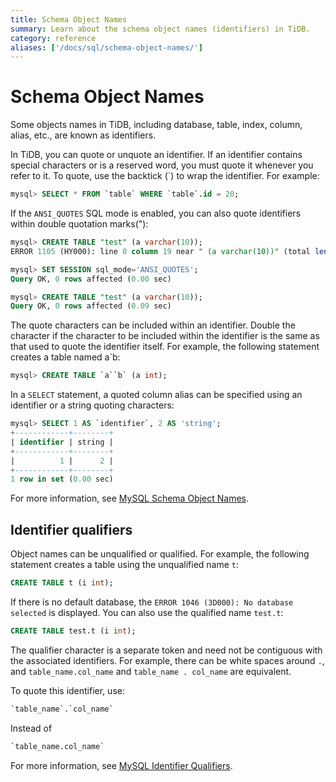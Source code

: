 ```yaml
---
title: Schema Object Names
summary: Learn about the schema object names (identifiers) in TiDB.
category: reference
aliases: ['/docs/sql/schema-object-names/']
---
```


# Schema Object Names

Some objects names in TiDB, including database, table, index, column, alias, etc., are known as identifiers.

In TiDB, you can quote or unquote an identifier. If an identifier contains special characters or is a reserved word, you must quote it whenever you refer to it. To quote, use the backtick (\`) to wrap the identifier. For example:

```sql
mysql> SELECT * FROM `table` WHERE `table`.id = 20;
```

If the `ANSI_QUOTES` SQL mode is enabled, you can also quote identifiers within double quotation marks("):

```sql
mysql> CREATE TABLE "test" (a varchar(10));
ERROR 1105 (HY000): line 0 column 19 near " (a varchar(10))" (total length 35)

mysql> SET SESSION sql_mode='ANSI_QUOTES';
Query OK, 0 rows affected (0.00 sec)

mysql> CREATE TABLE "test" (a varchar(10));
Query OK, 0 rows affected (0.09 sec)
```

The quote characters can be included within an identifier. Double the character if the character to be included within the identifier is the same as that used to quote the identifier itself. For example, the following statement creates a table named a\`b:

```sql
mysql> CREATE TABLE `a``b` (a int);
```

In a `SELECT` statement, a quoted column alias can be specified using an identifier or a string quoting characters:

```sql
mysql> SELECT 1 AS `identifier`, 2 AS 'string';
+------------+--------+
| identifier | string |
+------------+--------+
|          1 |      2 |
+------------+--------+
1 row in set (0.00 sec)
```

For more information, see [MySQL Schema Object Names](https://dev.mysql.com/doc/refman/5.7/en/identifiers.html).

## Identifier qualifiers

Object names can be unqualified or qualified. For example, the following statement creates a table using the unqualified name `t`:

```sql
CREATE TABLE t (i int);
```

If there is no default database, the `ERROR 1046 (3D000): No database selected` is displayed. You can also use the qualified name `test.t`:

```sql
CREATE TABLE test.t (i int);
```

The qualifier character is a separate token and need not be contiguous with the associated identifiers. For example, there can be white spaces around `.`, and `table_name.col_name` and `table_name . col_name` are equivalent.

To quote this identifier, use:

```sql
`table_name`.`col_name` 
```

Instead of

```sql
`table_name.col_name`
```

For more information, see [MySQL Identifier Qualifiers](https://dev.mysql.com/doc/refman/5.7/en/identifier-qualifiers.html).
